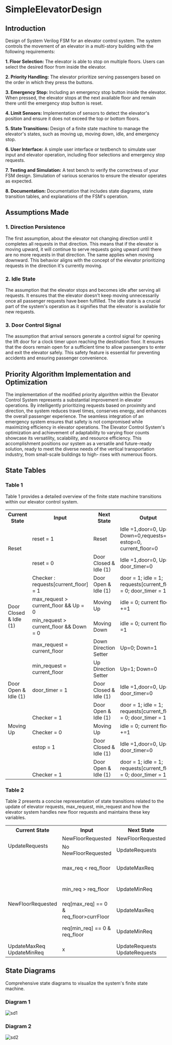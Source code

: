 # SimpleElevatorDesign

## Introduction 

Design of System Verilog FSM for an elevator control system. The system controls the movement of an elevator in a multi-story
building with the following requirements:

**1. Floor Selection:** The elevator is able to stop on multiple floors. Users can select the desired floor from inside the elevator.

**2. Priority Handling:** The elevator prioritize serving passengers based on the order in which they press the buttons.

**3. Emergency Stop:** Including an emergency stop button inside the elevator. When pressed, the elevator stops at the next available
floor and remain there until the emergency stop button is reset.

**4. Limit Sensors:** Implementation of sensors to detect the elevator's position and ensure it does not exceed the top or bottom floors.

**5. State Transitions:** Design of a finite state machine to manage the elevator's states, such as moving up, moving down, idle, and
emergency stop.

**6. User Interface:** A simple user interface or testbench to simulate user input and elevator operation, including floor selections
and emergency stop requests.

**7. Testing and Simulation:** A test bench to verify the correctness of your FSM design. Simulation of various scenarios to ensure
the elevator operates as expected.

**8. Documentation:** Documentation that includes state diagrams, state transition tables, and explanations of the FSM's operation.


## Assumptions Made 

### 1. Direction Persistence 

The first assumption, about the elevator not changing direction until it completes all requests in that direction. This means that if the elevator is moving upward, it will continue to serve requests going upward until there are no more requests in that direction. The same applies when moving downward. This behavior aligns with the concept of the elevator prioritizing requests in the direction it's currently moving. 

### 2. Idle State 

The assumption that the elevator stops and becomes idle after serving all requests. It  ensures  that  the  elevator  doesn't  keep  moving unnecessarily once all passenger requests have been fulfilled. The idle state is a crucial part of the system's operation as it signifies that the elevator is available for new requests. 

### 3. Door Control Signal 

The assumption that arrival sensors generate a control signal for opening the lift door for a clock timer upon reaching the destination floor. It ensures that the doors remain open for a sufficient time to allow passengers to enter and exit the elevator  safely. This  safety  feature  is  essential  for preventing  accidents  and  ensuring passenger convenience. 


## Priority Algorithm Implementation and Optimization

The implementation of the modified priority algorithm within the Elevator Control System  represents  a  substantial  improvement  in  elevator  operations.  By  intelligently prioritizing  requests  based  on  proximity  and  direction,  the  system  reduces  travel  times, conserves energy, and enhances the overall passenger experience. The seamless integration of an emergency system ensures that safety is not compromised while maximizing efficiency in elevator operations. The Elevator Control System's optimization and achievement of adaptability to varying floor counts showcase its versatility, scalability, and resource efficiency. This accomplishment positions our system as a versatile and future-ready solution, ready to meet the diverse needs of the vertical transportation industry, from small-scale buildings to high- rises with numerous floors.

## State Tables 

### Table 1 

Table 1 provides a detailed overview of the finite state machine transitions within our elevator control system.

<table><tr><th colspan="1">Current State</th><th colspan="1">Input</th><th colspan="1">Next State</th><th colspan="1">Output</th></tr>
<tr><td colspan="1" valign="bottom">Reset</td><td colspan="1">reset = 1</td><td colspan="1">Reset</td><td colspan="1">Idle =1,door=0, Up=1, Down=0,requests=0, estop=0, current_floor=0</td></tr>
<tr><td colspan="1"></td><td colspan="1">reset = 0</td><td colspan="1">Door Closed & Idle (1)</td><td colspan="1">Idle =1,door=0, Up=1, door_timer=0</td></tr>
<tr><td colspan="1"></td><td colspan="1">Checker : requests[current_floor] = 1</td><td colspan="1">Door Open & Idle (1)</td><td colspan="1">door = 1; idle = 1; requests[current_floor] = 0; door_timer = 1</td></tr>
<tr><td colspan="1" rowspan="2">Door Closed & Idle (1)</td><td colspan="1">max_request > current_floor  && Up = 0</td><td colspan="1">Moving Up</td><td colspan="1">idle = 0; current floor +=1</td></tr>
<tr><td colspan="1">min_request > current_floor && Down = 0</td><td colspan="1">Moving Down</td><td colspan="1">idle = 0; current floor -=1</td></tr>
<tr><td colspan="1"></td><td colspan="1">max_request = current_floor</td><td colspan="1">Down Direction Setter</td><td colspan="1">Up=0; Down=1</td></tr>
<tr><td colspan="1"></td><td colspan="1">min_request = current_floor</td><td colspan="1">Up Direction Setter</td><td colspan="1">Up=1; Down=0</td></tr>
<tr><td colspan="1">Door Open & Idle (1)</td><td colspan="1">door_timer = 1</td><td colspan="1">Door Closed & Idle (1)</td><td colspan="1">Idle =1,door=0, Up=1, door_timer=0</td></tr>
<tr><td colspan="1"></td><td colspan="1" valign="bottom">Checker = 1</td><td colspan="1" valign="bottom">Door Open & Idle (1)</td><td colspan="1" valign="bottom">door = 1; idle = 1; requests[current_floor] = 0; door_timer = 1</td></tr>
<tr><td colspan="1" valign="top">Moving Up</td><td colspan="1" valign="bottom">Checker = 0</td><td colspan="1" valign="bottom">Moving Up</td><td colspan="1" valign="bottom">idle = 0; current floor +=1</td></tr>
<tr><td colspan="1"></td><td colspan="1">estop = 1</td><td colspan="1">Door Closed & Idle (1)</td><td colspan="1">Idle =1,door=0, Up=1, door_timer=0</td></tr>
<tr><td colspan="1"></td><td colspan="1" valign="bottom">Checker = 1</td><td colspan="1" valign="bottom">Door Open & Idle (1)</td><td colspan="1" valign="bottom">door = 1; idle = 1; requests[current_floor] = 0; door_timer = 1</td></tr></table>

### Table 2 

Table 2 presents a concise representation of state transitions related to the update of elevator requests, max\_request, min\_request and how the elevator system handles new floor requests and maintains these key variables.

<table><tr><th colspan="1">Current State</th><th colspan="1">Input</th><th colspan="1">Next State</th><th colspan="2">Output</th></tr>
<tr><td colspan="1" rowspan="2">UpdateRequests</td><td colspan="1" valign="top">NewFloorRequested</td><td colspan="1" valign="top">NewFloorRequested</td><td colspan="2" rowspan="2">x</td></tr>
<tr><td colspan="1">No NewFloorRequested</td><td colspan="1">UpdateRequests</td></tr>
<tr><td colspan="1"></td><td colspan="1">max_req < req_floor</td><td colspan="1">UpdateMaxReq</td><td colspan="2">max_req = req_floor</td></tr>
<tr><td colspan="1"></td><td colspan="1">min_req > req_floor</td><td colspan="1">UpdateMinReq</td><td colspan="2">min_req = req_floor</td></tr>
<tr><td colspan="1" valign="top">NewFloorRequested</td><td colspan="1">req[max_req] == 0 & req_floor>currFloor</td><td colspan="1">UpdateMaxReq</td><td colspan="2">max_req = req_floor</td></tr>
<tr><td colspan="1"></td><td colspan="1">req[min_req] == 0 & req_floor<currFloor</td><td colspan="1">UpdateMinReq</td><td colspan="2">min_req = req_floor</td></tr>
<tr><td colspan="1">UpdateMaxReq UpdateMinReq</td><td colspan="1">x</td><td colspan="1">UpdateRequests UpdateRequests</td><td colspan="1">x</td></tr>
</table>

## State Diagrams 

Comprehensive state diagrams to visualize the system's finite state machine. 

### Diagram 1 

![sd1](https://github.com/user-attachments/assets/aee407cb-3056-4bcc-8f07-aa05a49a8e9d)

### Diagram 2

![sd2](https://github.com/user-attachments/assets/a0f12017-91cd-40a9-a728-ea46e0f6a00d)

